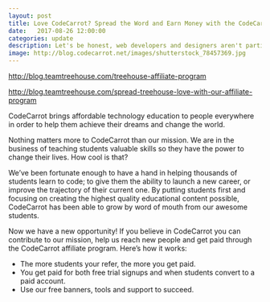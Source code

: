 ```yaml
---
layout: post
title: Love CodeCarrot? Spread the Word and Earn Money with the CodeCarrot Affiliate Program!
date:   2017-08-26 12:00:00
categories: update
description: Let's be honest, web developers and designers aren't particularly known for maintaining great work/life balance. Images of hackathons and intense work sessions come to mind easily.
image: http://blog.codecarrot.net/images/shutterstock_78457369.jpg
---
```


http://blog.teamtreehouse.com/treehouse-affiliate-program

http://blog.teamtreehouse.com/spread-treehouse-love-with-our-affiliate-program



CodeCarrot brings affordable technology education to people everywhere in order to help them achieve their dreams and change the world.

Nothing matters more to CodeCarrot than our mission. We are in the business of teaching students valuable skills so they have the power to change their lives. How cool is that?

We’ve been fortunate enough to have a hand in helping thousands of students learn to code; to give them the ability to launch a new career, or improve the trajectory of their current one. By putting students first and focusing on creating the highest quality educational content possible, CodeCarrot has been able to grow by word of mouth from our awesome students.

Now we have a new opportunity! If you believe in CodeCarrot you can contribute to our mission, help us reach new people and get paid through the CodeCarrot affiliate program. Here’s how it works:

*  The more students your refer, the more you get paid.
*  You get paid for both free trial signups and when students convert to a paid account.
*  Use our free banners, tools and support to succeed.
